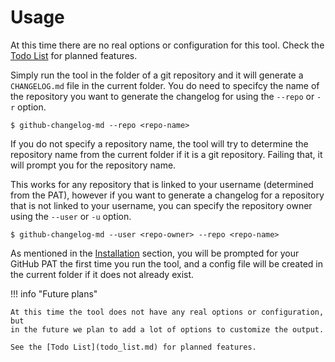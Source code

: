 # Usage

At this time there are no real options or configuration for this tool. Check the
[Todo List](todo_list.md) for planned features.

Simply run the tool in the folder of a git repository and it will generate a
`CHANGELOG.md` file in the current folder. You do need to specifcy the name of
the repository you want to generate the changelog for using the `--repo` or `-r`
option.

```console
$ github-changelog-md --repo <repo-name>
```

If you do not specify a repository name, the tool will try to determine the
repository name from the current folder if it is a git repository. Failing that,
it will prompt you for the repository name.

This works for any repository that is linked to your username (determined from
the PAT), however if you want to generate a changelog for a repository that is
not linked to your username, you can specify the repository owner using the
`--user` or `-u` option.

```console
$ github-changelog-md --user <repo-owner> --repo <repo-name>
```

As mentioned in the [Installation](installation.md) section, you will be
prompted for your GitHub PAT the first time you run the tool, and a config
file will be created in the current folder if it does not already exist.

!!! info "Future plans"

    At this time the tool does not have any real options or configuration, but
    in the future we plan to add a lot of options to customize the output.

    See the [Todo List](todo_list.md) for planned features.
